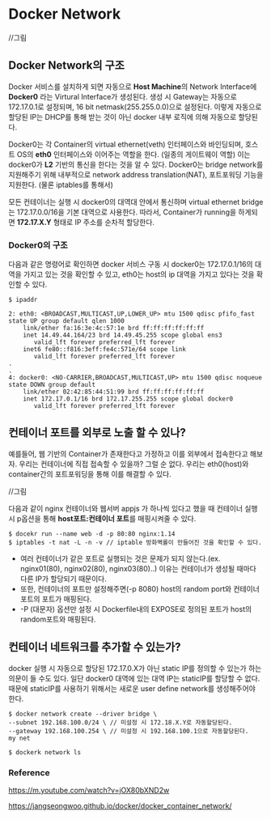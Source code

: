# Docker Network 


//그림

## Docker Network의 구조
Docker 서비스를 설치하게 되면 자동으로 **Host Machine**의 Network Interface에 **Docker0** 라는 Virtural Interface가 생성된다. 생성 시 Gateway는 자동으로 172.17.0.1로 설정되며, 16 bit netmask(255.255.0.0)으로 설정된다. 
이렇게 자동으로 할당된 IP는 DHCP를 통해 받는 것이 아닌 docker 내부 로직에 의해 자동으로 할당된다.

Docker0는 각 Container의 virtual ethernet(veth) 인터페이스와 바인딩되며, 호스트 OS의 **eth0** 인터페이스와 이어주는 역할을 한다. (일종의 게이트웨이 역할) 이는 docker0가 **L2** 기반의 통신을 한다는 것을 알 수 있다.
Docker0는 bridge network를 지원해주기 위해 내부적으로 network address translation(NAT), 포트포워딩 기능을 지원한다. (물론 iptables를 통해서)

모든 컨테이너는 실행 시 docker0의 대역대 안에서 통신하며 virtual ethernet bridge는 172.17.0.0/16을 기본 대역으로 사용한다. 따라서, Container가 running을 하게되면 **172.17.X.Y** 형태로 IP 주소를 순차적 할당한다.


### Docker0의 구조
다음과 같은 명령어로 확인하면 docker 서비스 구동 시 docker0는 172.17.0.1/16의 대역을 가지고 있는 것을 확인할 수 있고, eth0는 host의 ip 대역을 가지고 있다는 것을 확인할 수 있다.
```docker
$ ipaddr

2: eth0: <BROADCAST,MULTICAST,UP,LOWER_UP> mtu 1500 qdisc pfifo_fast state UP group default qlen 1000
    link/ether fa:16:3e:4c:57:1e brd ff:ff:ff:ff:ff:ff
    inet 14.49.44.164/23 brd 14.49.45.255 scope global ens3
       valid_lft forever preferred_lft forever
    inet6 fe80::f816:3eff:fe4c:571e/64 scope link
       valid_lft forever preferred_lft forever
.
.
4: docker0: <NO-CARRIER,BROADCAST,MULTICAST,UP> mtu 1500 qdisc noqueue state DOWN group default
    link/ether 02:42:85:44:51:99 brd ff:ff:ff:ff:ff:ff
    inet 172.17.0.1/16 brd 172.17.255.255 scope global docker0
       valid_lft forever preferred_lft forever
```

## 컨테이너 포트를 외부로 노출 할 수 있나?
예를들어, 웹 기반의 Container가 존재한다고 가정하고 이를 외부에서 접속한다고 해보자. 우리는 컨테이너에 직접 접속할 수 있을까? 그럴 순 없다. 우리는 eth0(host)와 container간의 포트포워딩을 통해 이를 해결할 수 있다.


//그림

다음과 같이 nginx 컨테이너와 웹서버 appjs 가 하나씩 있다고 했을 때 컨테이너 실행 시 p옵션을 통해 **host포트:컨테이너 포트**를 매핑시켜줄 수 있다. 
```docker
$ docekr run --name web -d -p 80:80 nginx:1.14
$ iptables -t nat -L -n -v // iptable 방화벽롤이 만들어진 것을 확인할 수 있다.
```
* 여러 컨테이너가 같은 포트로 실행되는 것은 문제가 되지 않는다.(ex. nginx01(80), nginx02(80), nginx03(80)..) 이유는 컨테이너가 생성될 때마다 다른 IP가 할당되기 때문이다.
* 또한, 컨테이너의 포트만 설정해주면(-p 8080) host의 random port와 컨테이너 포트의 포트가 매핑된다.
* -P (대문자) 옵션만 설정 시 Dockerfile내의 EXPOSE로 정의된 포트가 host의 random포트와 매핑된다.

## 컨테이너 네트워크를 추가할 수 있는가?
docker 실행 시 자동으로 할당된 172.17.0.X가 아닌 static IP를 정의할 수 있는가 하는 의문이 들 수도 있다.
일단 docker0 대역에 있는 대역 IP는 staticIP를 할당할 수 없다. 때문에 staticIP를 사용하기 위해서는 새로운 user define network를 생성해주어야 한다.

```docker
$ docker network create --driver bridge \
--subnet 192.168.100.0/24 \ // 미설정 시 172.18.X.Y로 자동할당된다.
--gateway 192.168.100.254 \ // 미설정 시 192.168.100.1으로 자동할당된다.
my net

$ dockerk network ls
```


### Reference

https://m.youtube.com/watch?v=jOX80bXND2w

https://jangseongwoo.github.io/docker/docker_container_network/